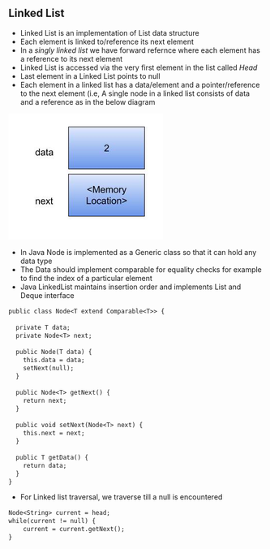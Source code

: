 ## Linked List
- Linked List is an implementation of List data structure
- Each element is linked to/reference its next element
- In a *singly linked list* we have forward refernce where each element has a reference to its next element
- Linked List is accessed via the very first element in the list called *Head*
- Last element in a Linked List points to null
- Each element in a linked list has a data/element and a pointer/reference to the next element (i.e, A single node in a linked list consists of data and a reference as in the below diagram

![Linked List](linkedlist.png)

- In Java Node is implemented as a Generic class so that it can hold any data type
- The Data should implement comparable for equality checks for example to find the index of a particular element
- Java LinkedList maintains insertion order and implements List and Deque interface

```
public class Node<T extend Comparable<T>> {

  private T data;
  private Node<T> next;
  
  public Node(T data) {
    this.data = data;
    setNext(null);
  }

  public Node<T> getNext() {
    return next;
  }
  
  public void setNext(Node<T> next) {
    this.next = next;
  }
  
  public T getData() {
    return data;
  }
}
```

- For Linked list traversal, we traverse till a null is encountered

```
Node<String> current = head;
while(current != null) {
    current = current.getNext();
}
```
